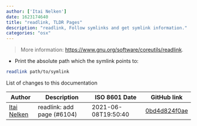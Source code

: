 ```yaml
---
author: ['Itai Nelken']
date: 1623174640
title: "readlink, TLDR Pages"
description: "readlink, Follow symlinks and get symlink information."
categories: "osx"
---
```

> More information: <https://www.gnu.org/software/coreutils/readlink>.

- Print the absolute path which the symlink points to:

```bash
readlink path/to/symlink
```
List of changes to this documentation


Author | Description | ISO 8601 Date | GitHub link
------|-----|-----|-----
[Itai Nelken](mailto:70802936+Itai-Nelken@users.noreply.github.com) | readlink: add page (#6104) | 2021-06-08T19:50:40 | [0bd4d824f0ae](https://github.com/tldr-pages/tldr/commit/0bd4d824f0ae9a04aeea7727ff5521dd9a28d06b)

